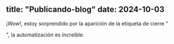 title: "Publicando-blog"
date: 2024-10-03
---
<p>¡Wow!, estoy sorprendido por la aparición de la etiqueta de cierre "</p>", la automatización es increíble.</p>
